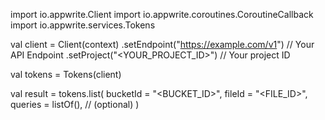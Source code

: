 import io.appwrite.Client
import io.appwrite.coroutines.CoroutineCallback
import io.appwrite.services.Tokens

val client = Client(context)
    .setEndpoint("https://example.com/v1") // Your API Endpoint
    .setProject("<YOUR_PROJECT_ID>") // Your project ID

val tokens = Tokens(client)

val result = tokens.list(
    bucketId = "<BUCKET_ID>", 
    fileId = "<FILE_ID>", 
    queries = listOf(), // (optional)
)